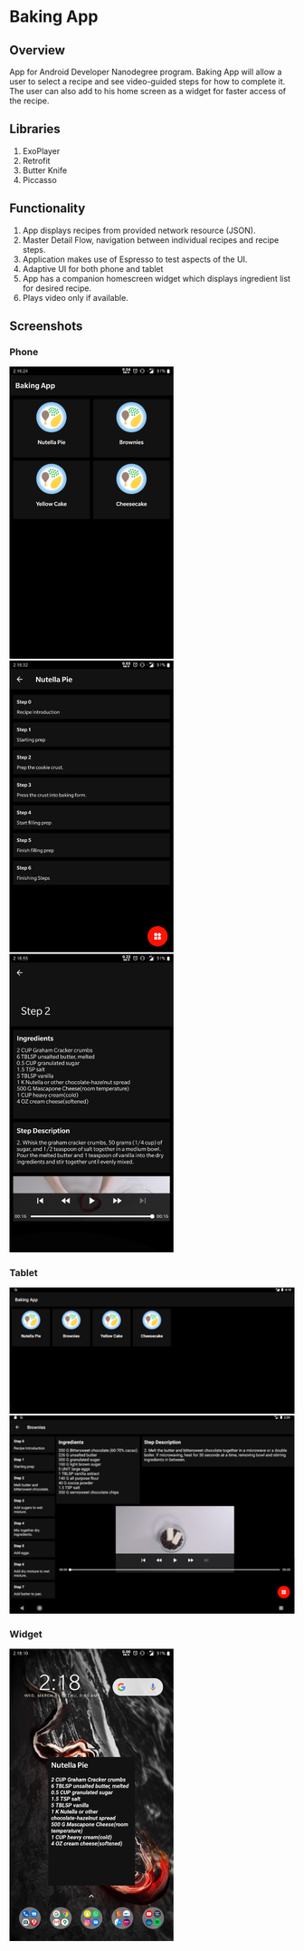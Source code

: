 # Baking App

## Overview
App for Android Developer Nanodegree program. 
Baking App will allow a user to select a recipe and see video-guided steps for how to complete it. The user can also add to his home screen as a widget for faster access of the recipe.

## Libraries
1. ExoPlayer
2. Retrofit
3. Butter Knife
4. Piccasso

## Functionality
1. App displays recipes from provided network resource (JSON).
2. Master Detail Flow, navigation between individual recipes and recipe steps.
3. Application makes use of Espresso to test aspects of the UI.
4. Adaptive UI for both phone and tablet
5. App has a companion homescreen widget which displays ingredient list for desired recipe.
6. Plays video only if available.


## Screenshots
### Phone
<img src="https://github.com/akash-starvin/BakingApp/blob/master/Screenshots/phone_main.jpg" width="290"/> <img src="https://github.com/akash-starvin/BakingApp/blob/master/Screenshots/phone_list.jpg" width="290"/> <img src="https://github.com/akash-starvin/BakingApp/blob/master/Screenshots/phone_detailed.jpg" width="290"/>
### Tablet
<img src="https://github.com/akash-starvin/BakingApp/blob/master/Screenshots/tab_home.png"/>
<img src="https://github.com/akash-starvin/BakingApp/blob/master/Screenshots/tab_main.png"/>

### Widget
<img src="https://github.com/akash-starvin/BakingApp/blob/master/Screenshots/widget.jpg" width="290"/>
